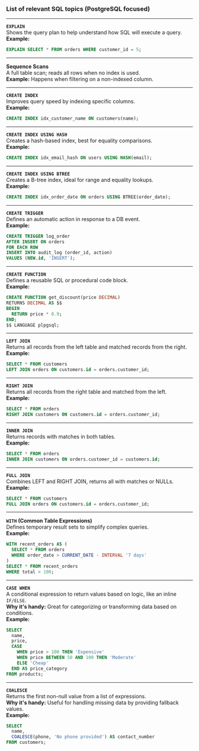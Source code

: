 
### List of relevant SQL topics (PostgreSQL focused)

---

**`EXPLAIN`**  
Shows the query plan to help understand how SQL will execute a query.  
**Example:**  
```sql
EXPLAIN SELECT * FROM orders WHERE customer_id = 5;
```

---

**Sequence Scans**  
A full table scan; reads all rows when no index is used.  
**Example:** Happens when filtering on a non-indexed column.

---

**`CREATE INDEX`**  
Improves query speed by indexing specific columns.  
**Example:**  
```sql
CREATE INDEX idx_customer_name ON customers(name);
```

---

**`CREATE INDEX USING HASH`**  
Creates a hash-based index, best for equality comparisons.  
**Example:**  
```sql
CREATE INDEX idx_email_hash ON users USING HASH(email);
```

---

**`CREATE INDEX USING BTREE`**  
Creates a B-tree index, ideal for range and equality lookups.  
**Example:**  
```sql
CREATE INDEX idx_order_date ON orders USING BTREE(order_date);
```

---

**`CREATE TRIGGER`**  
Defines an automatic action in response to a DB event.  
**Example:**  
```sql
CREATE TRIGGER log_order
AFTER INSERT ON orders
FOR EACH ROW
INSERT INTO audit_log (order_id, action)
VALUES (NEW.id, 'INSERT');
```

---

**`CREATE FUNCTION`**  
Defines a reusable SQL or procedural code block.  
**Example:**  
```sql
CREATE FUNCTION get_discount(price DECIMAL)
RETURNS DECIMAL AS $$
BEGIN
  RETURN price * 0.9;
END;
$$ LANGUAGE plpgsql;
```

---

**`LEFT JOIN`**  
Returns all records from the left table and matched records from the right.  
**Example:**  
```sql
SELECT * FROM customers
LEFT JOIN orders ON customers.id = orders.customer_id;
```

---

**`RIGHT JOIN`**  
Returns all records from the right table and matched from the left.  
**Example:**  
```sql
SELECT * FROM orders
RIGHT JOIN customers ON customers.id = orders.customer_id;
```

---

**`INNER JOIN`**  
Returns records with matches in both tables.  
**Example:**  
```sql
SELECT * FROM orders
INNER JOIN customers ON orders.customer_id = customers.id;
```

---

**`FULL JOIN`**  
Combines LEFT and RIGHT JOIN, returns all with matches or NULLs.  
**Example:**  
```sql
SELECT * FROM customers
FULL JOIN orders ON customers.id = orders.customer_id;
```

---

**`WITH` (Common Table Expressions)**  
Defines temporary result sets to simplify complex queries.  
**Example:**  
```sql
WITH recent_orders AS (
  SELECT * FROM orders
  WHERE order_date > CURRENT_DATE - INTERVAL '7 days'
)
SELECT * FROM recent_orders
WHERE total > 100;
```
---

**`CASE WHEN`**  
A conditional expression to return values based on logic, like an inline `IF/ELSE`.  
**Why it's handy:** Great for categorizing or transforming data based on conditions.  
**Example:**  
```sql
SELECT 
  name,
  price,
  CASE 
    WHEN price > 100 THEN 'Expensive'
    WHEN price BETWEEN 50 AND 100 THEN 'Moderate'
    ELSE 'Cheap'
  END AS price_category
FROM products;
```
---

**`COALESCE`**  
Returns the first non-null value from a list of expressions.  
**Why it's handy:** Useful for handling missing data by providing fallback values.  
**Example:**  
```sql
SELECT 
  name,
  COALESCE(phone, 'No phone provided') AS contact_number
FROM customers;
